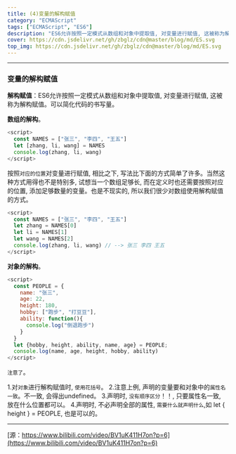 ```yaml
---
title: (4)变量的解构赋值
category: "ECMAScript"
tags: ["ECMAScript", "ES6"]
description: "ES6允许按照一定模式从数组和对象中提取值, 对变量进行赋值, 这被称为解构赋值。可以简化代码的书写量。"
cover: https://cdn.jsdelivr.net/gh/zbglz/cdn@master/blog/md/ES.svg
top_img: https://cdn.jsdelivr.net/gh/zbglz/cdn@master/blog/md/ES.svg
---
```


***

### 变量的解构赋值

**解构赋值**：ES6允许按照一定模式从数组和对象中提取值, 对变量进行赋值, 这被称为解构赋值。可以简化代码的书写量。

**数组的解构**。


```js es
<script>
  const NAMES = ["张三", "李四", "王五"]
  let [zhang, li, wang] = NAMES
  console.log(zhang, li, wang)
</script>
```


按照`对应的位置`对变量进行赋值, 相比之下, 写法比下面的方式简单了许多。当然这种方式用得也不是特别多, 试想当一个数组足够长, 而在定义时也还需要按照对应的位置, 添加足够数量的变量。也是不现实的, 所以我们很少对数组使用解构赋值的方式。


```js es
<script>
  const NAMES = ["张三", "李四", "王五"]
  let zhang = NAMES[0]
  let li = NAMES[1]
  let wang = NAMES[2]
  console.log(zhang, li, wang) // --> 张三 李四 王五
</script>
```

**对象的解构**。


```js es
<script>
  const PEOPLE = {
    name: "张三",
    age: 22,
    height: 180,
    hobby: ["跑步", "打豆豆"],
    ability: function(){
      console.log("倒退跑步")
    }
  }
  let {hobby, height, ability, name, age} = PEOPLE;
  console.log(name, age, height, hobby, ability)
</script>
```


`注意了`。

1.对`对象`进行解构赋值时, `使用花括号`。
2.注意上例, 声明的变量要和对象中的`属性名一致`。不一致, 会得出undefined。
3.声明时, `没有顺序区分`！！, 只要属性名一致, 放在什么位置都可以。
4.声明时, 不必声明全部的属性, `需要什么就声明什么`,如 let { height } = PEOPLE, 也是可以的。

***

[源：https://www.bilibili.com/video/BV1uK411H7on?p=6](https://www.bilibili.com/video/BV1uK411H7on?p=6)